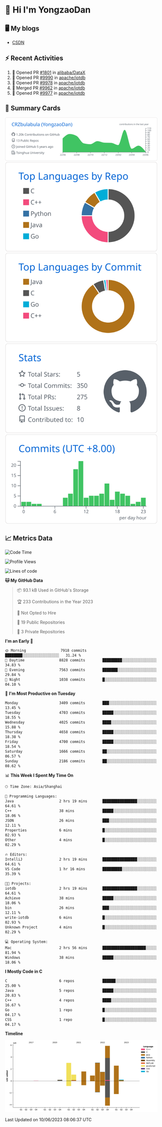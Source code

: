 # 👋 Hi I'm YongzaoDan

## 🖥 My blogs
  + [CSDN](https://blog.csdn.net/CRZbulabula?type=blog)

## ⚡ Recent Activities
<!--START_SECTION:activity-->
1. 💪 Opened PR [#1801](https://github.com/alibaba/DataX/pull/1801) in [alibaba/DataX](https://github.com/alibaba/DataX)
2. 💪 Opened PR [#9990](https://github.com/apache/iotdb/pull/9990) in [apache/iotdb](https://github.com/apache/iotdb)
3. 💪 Opened PR [#9978](https://github.com/apache/iotdb/pull/9978) in [apache/iotdb](https://github.com/apache/iotdb)
4. 🎉 Merged PR [#9962](https://github.com/apache/iotdb/pull/9962) in [apache/iotdb](https://github.com/apache/iotdb)
5. 💪 Opened PR [#9977](https://github.com/apache/iotdb/pull/9977) in [apache/iotdb](https://github.com/apache/iotdb)
<!--END_SECTION:activity-->

## 🎑 Summary Cards

[![](https://raw.githubusercontent.com/CRZbulabula/CRZbulabula/main/profile-summary-card-output/github/0-profile-details.svg)](https://github.com/vn7n24fzkq/github-profile-summary-cards)
[![](https://raw.githubusercontent.com/CRZbulabula/CRZbulabula/main/profile-summary-card-output/github/1-repos-per-language.svg)](https://github.com/vn7n24fzkq/github-profile-summary-cards) [![](https://raw.githubusercontent.com/CRZbulabula/CRZbulabula/main/profile-summary-card-output/github/2-most-commit-language.svg)](https://github.com/vn7n24fzkq/github-profile-summary-cards)
[![](https://raw.githubusercontent.com/CRZbulabula/CRZbulabula/main/profile-summary-card-output/github/3-stats.svg)](https://github.com/vn7n24fzkq/github-profile-summary-cards) [![](https://raw.githubusercontent.com/CRZbulabula/CRZbulabula/main/profile-summary-card-output/github/4-productive-time.svg)](https://github.com/vn7n24fzkq/github-profile-summary-cards)

## 📈 Metrics Data

<!--START_SECTION:waka-->
![Code Time](http://img.shields.io/badge/Code%20Time-184%20hrs%2030%20mins-blue)

![Profile Views](http://img.shields.io/badge/Profile%20Views-0-blue)

![Lines of code](https://img.shields.io/badge/From%20Hello%20World%20I%27ve%20Written-19.8%20million%20lines%20of%20code-blue)

**🐱 My GitHub Data** 

> 📦 93.1 kB Used in GitHub's Storage 
 > 
> 🏆 233 Contributions in the Year 2023
 > 
> 🚫 Not Opted to Hire
 > 
> 📜 19 Public Repositories 
 > 
> 🔑 3 Private Repositories 
 > 
**I'm an Early 🐤** 

```text
🌞 Morning                7918 commits        ████████░░░░░░░░░░░░░░░░░   31.24 % 
🌆 Daytime                8828 commits        █████████░░░░░░░░░░░░░░░░   34.83 % 
🌃 Evening                7563 commits        ███████░░░░░░░░░░░░░░░░░░   29.84 % 
🌙 Night                  1038 commits        █░░░░░░░░░░░░░░░░░░░░░░░░   04.10 % 
```
📅 **I'm Most Productive on Tuesday** 

```text
Monday                   3409 commits        ███░░░░░░░░░░░░░░░░░░░░░░   13.45 % 
Tuesday                  4703 commits        █████░░░░░░░░░░░░░░░░░░░░   18.55 % 
Wednesday                4025 commits        ████░░░░░░░░░░░░░░░░░░░░░   15.88 % 
Thursday                 4658 commits        █████░░░░░░░░░░░░░░░░░░░░   18.38 % 
Friday                   4700 commits        █████░░░░░░░░░░░░░░░░░░░░   18.54 % 
Saturday                 1666 commits        ██░░░░░░░░░░░░░░░░░░░░░░░   06.57 % 
Sunday                   2186 commits        ██░░░░░░░░░░░░░░░░░░░░░░░   08.62 % 
```


📊 **This Week I Spent My Time On** 

```text
🕑︎ Time Zone: Asia/Shanghai

💬 Programming Languages: 
Java                     2 hrs 19 mins       ████████████████░░░░░░░░░   64.61 % 
C++                      38 mins             █████░░░░░░░░░░░░░░░░░░░░   18.06 % 
JSON                     26 mins             ███░░░░░░░░░░░░░░░░░░░░░░   12.11 % 
Properties               6 mins              █░░░░░░░░░░░░░░░░░░░░░░░░   02.93 % 
Other                    4 mins              █░░░░░░░░░░░░░░░░░░░░░░░░   02.29 % 

🔥 Editors: 
IntelliJ                 2 hrs 19 mins       ████████████████░░░░░░░░░   64.61 % 
VS Code                  1 hr 16 mins        █████████░░░░░░░░░░░░░░░░   35.39 % 

🐱‍💻 Projects: 
iotdb                    2 hrs 19 mins       ████████████████░░░░░░░░░   64.61 % 
Achieve                  38 mins             █████░░░░░░░░░░░░░░░░░░░░   18.06 % 
bin                      26 mins             ███░░░░░░░░░░░░░░░░░░░░░░   12.11 % 
write-iotdb              6 mins              █░░░░░░░░░░░░░░░░░░░░░░░░   02.93 % 
Unknown Project          4 mins              █░░░░░░░░░░░░░░░░░░░░░░░░   02.29 % 

💻 Operating System: 
Mac                      2 hrs 56 mins       ████████████████████░░░░░   81.94 % 
Windows                  38 mins             █████░░░░░░░░░░░░░░░░░░░░   18.06 % 
```

**I Mostly Code in C** 

```text
C                        6 repos             ██████░░░░░░░░░░░░░░░░░░░   25.00 % 
Java                     5 repos             █████░░░░░░░░░░░░░░░░░░░░   20.83 % 
C++                      4 repos             ████░░░░░░░░░░░░░░░░░░░░░   16.67 % 
Go                       1 repo              █░░░░░░░░░░░░░░░░░░░░░░░░   04.17 % 
CSS                      1 repo              █░░░░░░░░░░░░░░░░░░░░░░░░   04.17 % 
```



**Timeline**

![Lines of Code chart](https://raw.githubusercontent.com/CRZbulabula/CRZbulabula/main/assets/bar_graph.png)


 Last Updated on 10/06/2023 08:06:37 UTC
<!--END_SECTION:waka-->

